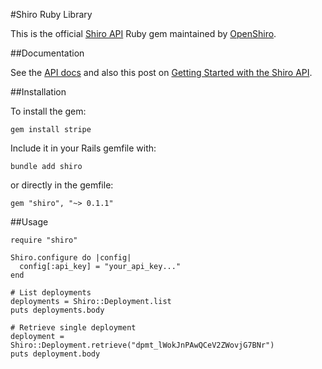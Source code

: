 #Shiro Ruby Library

This is the official [Shiro API](https://openshiro.com/api/v1/docs) Ruby gem maintained by [OpenShiro](https://openshiro.com).

##Documentation

See the [API docs](https://openshiro.com/api/v1/docs) and also this post on [Getting Started with the Shiro API](https://openshiro.com/docs/getting-started-with-the-shiro-api).

##Installation

To install the gem:

`gem install stripe`

Include it in your Rails gemfile with:

`bundle add shiro`

or directly in the gemfile:

`gem "shiro", "~> 0.1.1"`

##Usage

````
require "shiro"

Shiro.configure do |config|
  config[:api_key] = "your_api_key..."
end

# List deployments
deployments = Shiro::Deployment.list
puts deployments.body

# Retrieve single deployment
deployment = Shiro::Deployment.retrieve("dpmt_lWokJnPAwQCeV2ZWovjG7BNr")
puts deployment.body
````
